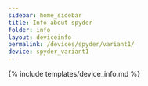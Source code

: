 ```yaml
---
sidebar: home_sidebar
title: Info about spyder
folder: info
layout: deviceinfo
permalink: /devices/spyder/variant1/
device: spyder_variant1
---
```

{% include templates/device_info.md %}
